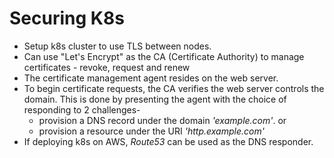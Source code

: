# Securing K8s

* Setup k8s cluster to use TLS between nodes.
* Can use "Let's Encrypt" as the CA (Certificate Authority) to manage certificates - revoke, request and renew 
* The certificate management agent resides on the web server.
* To begin certificate requests, the CA verifies the web server controls the domain. This is done by presenting the agent with the choice of responding to 2 challenges-
  * provision a DNS record under the domain *'example.com'*. or
  * provision a resource under the URI *'http.example.com'*
* If deploying k8s on AWS, *Route53* can be used as the DNS responder.
